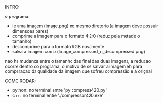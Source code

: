 INTRO:

o programa:
*   le uma imagem (image.png) no mesmo diretorio (a imagem deve possuir dimensoes pares)
*   comprime a imagem para o formato 4:2:0 (reduz pela metade o tamanho)
*   descomprime para o formato RGB novamente
*   salva a imagem como (image_compressed_n_decompressed.png)

nao ha mudanca entre o tamanho das final das duas imagens, a reducao ocorre dentro do programa,
o motivo de se salvar a imagem eh para comparacao da qualidade da imagem que sofreu compressão e a orignal

COMO RODAR:

*   python: no terminal entre 'py compress420.py'
*   c++: no terminal entre './compressor420.exe'